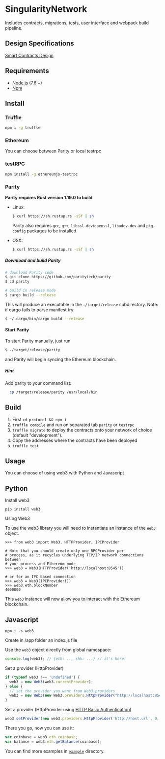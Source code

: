 # SingularityNetwork
Includes contracts, migrations, tests, user interface and webpack build pipeline.

## Design Specifications

[Smart Contracts Design ](./docs/SNContractsDesignSpecs.md)


## Requirements

* [Node.js](https://github.com/nodejs/node) (7.6 +)
* [Npm](https://www.npmjs.com/package/npm)

## Install

### Truffle
```bash
npm i -g truffle
```

### Ethereum  
You can choose between Parity or local testrpc

### testRPC
```bash
npm install -g ethereumjs-testrpc
```

### Parity
  **Parity requires Rust version 1.19.0 to build**
  - Linux:
    ```bash
    $ curl https://sh.rustup.rs -sSf | sh
    ```

    Parity also requires `gcc`, `g++`, `libssl-dev`/`openssl`, `libudev-dev` and `pkg-config` packages to be installed.
  - OSX:
    ```bash
    $ curl https://sh.rustup.rs -sSf | sh
    ```

  ##### Download and build Parity

  ```bash
  # download Parity code
  $ git clone https://github.com/paritytech/parity
  $ cd parity

  # build in release mode
  $ cargo build --release
  ```

  This will produce an executable in the `./target/release` subdirectory.
  Note: if cargo fails to parse manifest try:

  ```bash
  $ ~/.cargo/bin/cargo build --release
  ```

  #### Start Parity
  To start Parity manually, just run
  ```bash
  $ ./target/release/parity
  ```
  and Parity will begin syncing the Ethereum blockchain.

  ##### Hint
  Add parity to your command list:
  ```bash
    cp /target/release/parity /usr/local/bin 
  ```


## Build 
1.  First `cd protocol && npm i`
2.  `truffle compile` and run on separated tab `parity` or `testrpc`
3.  `truffle migrate` to deploy the contracts onto your network of choice (default "development").
4. Copy the addresses where the contracts have been deployed 
5. `truffle test`


## Usage

You can choose of using web3 with Python and Javascript

Python
----------

Install web3

`pip install web3`

Using Web3

To use the web3 library you will need to instantiate an instance of the
``Web3`` object.


    >>> from web3 import Web3, HTTPProvider, IPCProvider

    # Note that you should create only one RPCProvider per
    # process, as it recycles underlying TCP/IP network connections between
    # your process and Ethereum node
    >>> web3 = Web3(HTTPProvider('http://localhost:8545'))

    # or for an IPC based connection
    >>> web3 = Web3(IPCProvider())
    >>> web3.eth.blockNumber
    4000000


This ``web3`` instance will now allow you to interact with the Ethereum
blockchain.


Javascript 
----------

`npm i -s web3`

Create in /app folder an index.js file

Use the `web3` object directly from global namespace:

```js
console.log(web3); // {eth: .., shh: ...} // it's here!
```

Set a provider (HttpProvider)

```js
if (typeof web3 !== 'undefined') {
  web3 = new Web3(web3.currentProvider);
} else {
  // set the provider you want from Web3.providers
  web3 = new Web3(new Web3.providers.HttpProvider("http://localhost:8545"));
}
```

Set a provider (HttpProvider using [HTTP Basic Authentication](https://en.wikipedia.org/wiki/Basic_access_authentication))

```js
web3.setProvider(new web3.providers.HttpProvider('http://host.url', 0, BasicAuthUsername, BasicAuthPassword));
```

There you go, now you can use it:

```js
var coinbase = web3.eth.coinbase;
var balance = web3.eth.getBalance(coinbase);
```

You can find more examples in [`example`](https://github.com/ethereum/web3.js/tree/master/example) directory.


